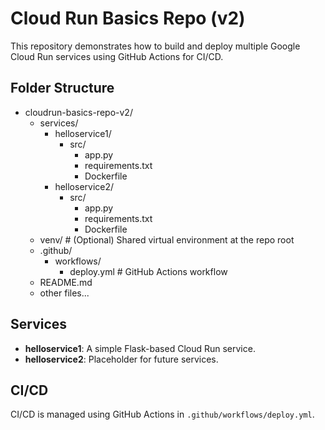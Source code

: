 # Cloud Run Basics Repo (v2)

This repository demonstrates how to build and deploy multiple Google Cloud Run services using GitHub Actions for CI/CD.

## Folder Structure

- cloudrun-basics-repo-v2/
  - services/
    - helloservice1/
      - src/
        - app.py
        - requirements.txt
        - Dockerfile
    - helloservice2/
      - src/
        - app.py
        - requirements.txt
        - Dockerfile
  - venv/ # (Optional) Shared virtual environment at the repo root
  - .github/
    - workflows/
      - deploy.yml # GitHub Actions workflow
  - README.md
  - other files...

## Services

- **helloservice1**: A simple Flask-based Cloud Run service.
- **helloservice2**: Placeholder for future services.

## CI/CD

CI/CD is managed using GitHub Actions in `.github/workflows/deploy.yml`.
